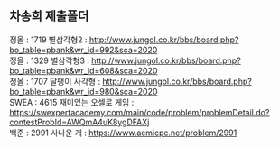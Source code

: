 ## 차송희 제출폴더    
정올 : 1719 별삼각형2 : http://www.jungol.co.kr/bbs/board.php?bo_table=pbank&wr_id=992&sca=2020    
정올 : 1329 별삼각형3 : http://www.jungol.co.kr/bbs/board.php?bo_table=pbank&wr_id=608&sca=2020    
정올 : 1707 달팽이 사각형 : http://www.jungol.co.kr/bbs/board.php?bo_table=pbank&wr_id=980&sca=2020    
SWEA : 4615 재미있는 오셀로 게임 : https://swexpertacademy.com/main/code/problem/problemDetail.do?contestProbId=AWQmA4uK8ygDFAXj    
백준 : 2991 사나운 개 : https://www.acmicpc.net/problem/2991    
